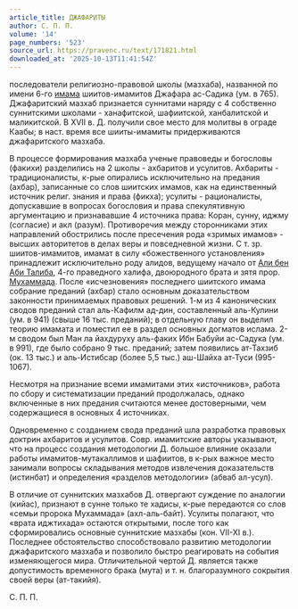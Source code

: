 ```yaml
---
article_title: ДЖАФАРИТЫ
author: С. П. П.
volume: '14'
page_numbers: '523'
source_url: https://pravenc.ru/text/171821.html
downloaded_at: '2025-10-13T11:41:54Z'
---
```


последователи религиозно-правовой школы (мазхаба), названной по имени 6-го [имама](https://pravenc.ru/text/имама.html) шиитов-имамитов Джафара ас-Садика (ум. в 765). Джафаритский мазхаб признается суннитами наряду с 4 собственно суннитскими школами - ханафитской, шафиитской, ханбалитской и маликитской. В XVII в. Д. получили свое место для молитвы в ограде Каабы; в наст. время все шииты-имамиты придерживаются джафаритского мазхаба.

В процессе формирования мазхаба ученые правоведы и богословы (факихи) разделились на 2 школы - ахбаритов и усулитов. Ахбариты - традиционалисты, к-рые опирались исключительно на предания (ахбар), записанные со слов шиитских имамов, как на единственный источник религ. знания и права (фикха); усулиты - рационалисты, допускавшие в вопросах богословия и права спекулятивную аргументацию и признававшие 4 источника права: Коран, сунну, иджму (согласие) и акл (разум). Противоречия между сторонниками этих направлений обострились после пресечения рода «зримых имамов» - высших авторитетов в делах веры и повседневной жизни. С т. зр. шиитов-имамитов, имамат в силу «божественного установления» принадлежит исключительно роду алидов, ведущему начало от [Али бен Аби Талиба](https://pravenc.ru/text/АЛИ.html), 4-го праведного халифа, двоюродного брата и зятя прор. [Мухаммада](https://pravenc.ru/text/Мухаммад.html). После «исчезновения» последнего шиитского имама собрание преданий (ахбар) стало основным доказательством законности принимаемых правовых решений. 1-м из 4 канонических сводов преданий стал аль-Кафилм ад-дин, составленный аль-Кулини (ум. в 941) (свыше 16 тыс. преданий); в отдельную главу он выделил теорию имамата и поместил ее в раздел основных догматов ислама. 2-м сводом был Ман ла йахдуруху аль-факих Ибн Бабуйи ас-Садука (ум. в 991), где было собрано 9 тыс. преданий; затем появились ат-Тахзиб (ок. 13 тыс.) и аль-Истибсар (более 5,5 тыс.) аш-Шайха ат-Туси (995-1067).

Несмотря на признание всеми имамитами этих «источников», работа по сбору и систематизации преданий продолжалась, однако включенные в них предания считаются менее достоверными, чем содержащиеся в основных 4 источниках.

Одновременно с созданием свода преданий шла разработка правовых доктрин ахбаритов и усулитов. Совр. имамитские авторы указывают, что на процесс создания методологии Д. большое влияние оказали работы имамитов-мутакаллимов и шафиитов, в к-рых важное место занимали вопросы складывания методов извлечения доказательств (истинбат) и определения «разделов методологии» (абваб ал-усул).

В отличие от суннитских мазхабов Д. отвергают суждение по аналогии (кийас), признают в сунне только те хадисы, к-рые передаются со слов «семьи пророка Мухаммада» (ахл-аль-байт). Усулиты полагают, что «врата иджтихада» остаются открытыми, после того как сформировались основные суннитские мазхабы (кон. VII-XI в.). Последнее обстоятельство способствовало развитию методологии джафаритского мазхаба и позволило быстро реагировать на события изменяющегося мира. Отличительной чертой Д. является также допустимость временного брака (мута) и т. н. благоразумного сокрытия своей веры (ат-такийя).

С. П. П.
